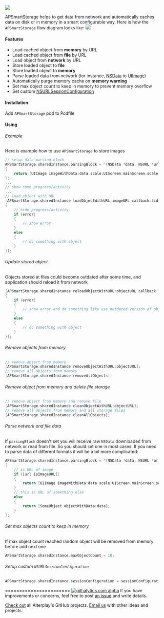 <img src="https://dl.dropboxusercontent.com/u/2334198/APSmartStorage-git-teaser.png">

APSmartStorage helps to get data from network and automatically caches data on disk or in memory in a smart configurable way. Here is how the `APSmartStorage` flow diagram looks like:
<img src="https://dl.dropboxusercontent.com/u/2334198/APSmartStorage-git-illustration.png">

#### Features
* Load cached object from **memory** by URL
* Load cached object from **file** by URL
* Load object from **network** by URL
* Store loaded object to **file**
* Store loaded object to **memory**
* Parse loaded data from network (for instance, [NSData](https://developer.apple.com/library/mac/documentation/Cocoa/Reference/Foundation/Classes/NSData_Class/Reference/Reference.html) to [UIImage](https://developer.apple.com/library/ios/documentation/uikit/reference/UIImage_Class/Reference/Reference.html))
* Automatically purge memory cache on **memory warning**
* Set max object count to keep in memory to prevent memory overflow
* Set custom [NSURLSessionConfiguration](https://developer.apple.com/library/ios/documentation/Foundation/Reference/NSURLSessionConfiguration_class/Reference/Reference.html#//apple_ref/doc/c_ref/NSURLSessionConfiguration)

#### Installation
Add `APSmartStorage` pod to Podfile

#### Using

###### Example
Here is example how to use `APSmartStorage` to store images
```objective-c
// setup data parsing block
APSmartStorage.sharedInstance.parsingBlock = ^(NSData *data, NSURL *url)
{
    return [UIImage imageWithData:data scale:UIScreen.mainScreen.scale];
};
...
// show some progress/activity
...
// load object with URL
[APSmartStorage.sharedInstance loadObjectWithURL:imageURL callback:(id object, NSError *error)
{
    // hide progress/activity
    if (error)
    {
        // show error
    }
    else 
    {
        // do something with object
    }
}];
```

###### Update stored object
Objects stored at files could become outdated after some time, and application should reload it from network
```objective-c
[APSmartStorage.sharedInstance reloadObjectWithURL:objectURL callback:(id object, NSError *error)
{
    if (error)
    {
        // show error and do something like use outdated version of object
    }
    else
    {
        // do something with object
    }
}];
```

###### Remove objects from memory
```objective-c
// remove object from memory
[APSmartStorage.sharedInstance removeObjectWithURL:objectURL];
// remove all objects form memory
[APSmartStorage.sharedInstance removeAllObjects];
```

###### Remove object from memory and delete file storage
```objective-c
// remove object from memory and remove file
[APSmartStorage.sharedInstance cleanObjectWithURL:objectURL];
// remove all objects from memory and all storage files
[APSmartStorage.sharedInstance cleanAllObjects];
```

###### Parse network and file data
If `parsingBlock` doesn't set you will receive raw `NSData` downloaded from network or read from file. So you should set one in most cases. If you need to parse data of different formats it will be a bit more complicated:
```objective-c
APSmartStorage.sharedInstance.parsingBlock = ^(NSData *data, NSURL *url)
{
    // is URL of image
    if ([url isImageURL])
    {
        return [UIImage imageWithData:data scale:UIScreen.mainScreen.scale];
    }
    // this is URL of something else
    else
    {
        return [SomeObject objectWithData:data];
    }
};
```

###### Set max objects count to keep in memory
If max object count reached random object will be removed from memory before add next one
```objective-c
APSmartStorage.sharedInstance.maxObjectCount = 10;
```

###### Setup custom `NSURLSessionConfiguration`
```objective-c
APSmartStorage.sharedInstance.sessionConfiguration = sessionConfiguration;
```

=======================
[![githalytics.com alpha](https://cruel-carlota.pagodabox.com/d6acc1315fe3f24e01e0a3a77b220f59 "githalytics.com")](http://githalytics.com/Alterplay/APSmartStorage)
If you have improvements or concerns, feel free to post [an issue](https://github.com/Alterplay/APSmartStorage/issues) and write details.

[Check out](https://github.com/Alterplay) all Alterplay's GitHub projects.
[Email us](mailto:hello@alterplay.com?subject=From%20GitHub%20APSmartStorage) with other ideas and projects.
